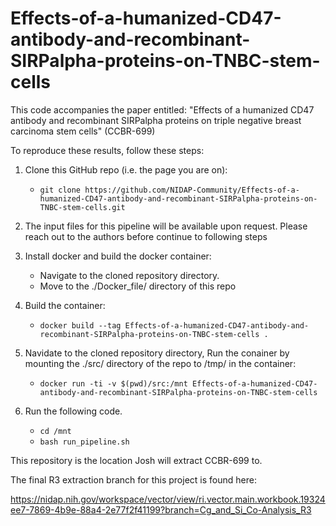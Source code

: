 # Effects-of-a-humanized-CD47-antibody-and-recombinant-SIRPalpha-proteins-on-TNBC-stem-cells

This code accompanies the paper entitled: "Effects of a humanized CD47 antibody and recombinant SIRPalpha proteins on triple negative breast carcinoma stem cells" (CCBR-699)


To reproduce these results, follow these steps:

1.  Clone this GitHub repo (i.e. the page you are on):
    * ```git clone https://github.com/NIDAP-Community/Effects-of-a-humanized-CD47-antibody-and-recombinant-SIRPalpha-proteins-on-TNBC-stem-cells.git```

2.  The input files for this pipeline will be available upon request. Please reach out to the authors before continue to following steps

3.  Install docker and build the docker container:
    * Navigate to the cloned repository directory. 
    * Move to the ./Docker_file/ directory of this repo

4.  Build the container:
    * ```docker build --tag Effects-of-a-humanized-CD47-antibody-and-recombinant-SIRPalpha-proteins-on-TNBC-stem-cells .```

5.  Navidate to the cloned repository directory, Run the conainer by mounting the ./src/ directory of the repo to /tmp/ in the container:
    * ```docker run -ti -v $(pwd)/src:/mnt Effects-of-a-humanized-CD47-antibody-and-recombinant-SIRPalpha-proteins-on-TNBC-stem-cells```
    
6.  Run the following code.
    * ```cd /mnt```
    * ```bash run_pipeline.sh```

This repository is the location Josh will extract CCBR-699 to.

The final R3 extraction branch for this project is found here:

https://nidap.nih.gov/workspace/vector/view/ri.vector.main.workbook.19324ee7-7869-4b9e-88a4-2e77f2f41199?branch=Cg_and_Si_Co-Analysis_R3

